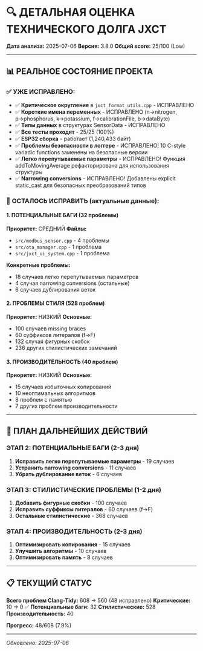 # 🔍 ДЕТАЛЬНАЯ ОЦЕНКА ТЕХНИЧЕСКОГО ДОЛГА JXCT

**Дата анализа:** 2025-07-06
**Версия:** 3.8.0
**Общий score:** 25/100 (Low)

---

## 📊 РЕАЛЬНОЕ СОСТОЯНИЕ ПРОЕКТА

### ✅ **УЖЕ ИСПРАВЛЕНО:**
- ✅ **Критическое округление** в `jxct_format_utils.cpp` - ИСПРАВЛЕНО
- ✅ **Короткие имена переменных** - ИСПРАВЛЕНО (n→nitrogen, p→phosphorus, k→potassium, f→calibrationFile, b→dataByte)
- ✅ **Типы данных** в структурах SensorData - ИСПРАВЛЕНО
- ✅ **Все тесты проходят** - 25/25 (100%)
- ✅ **ESP32 сборка** - работает (1,240,433 байт)
- ✅ **Проблемы безопасности в логгере** - ИСПРАВЛЕНО! 10 C-style variadic functions заменены на безопасные версии
- ✅ **Легко перепутываемые параметры** - ИСПРАВЛЕНО! Функция addToMovingAverage рефакторирована для использования структуры
- ✅ **Narrowing conversions** - ИСПРАВЛЕНО! Добавлены explicit static_cast для безопасных преобразований типов

### 🔴 **ОСТАЛОСЬ ИСПРАВИТЬ (актуальные данные):**

#### **1. ПОТЕНЦИАЛЬНЫЕ БАГИ (32 проблемы)**
**Приоритет:** СРЕДНИЙ
**Файлы:**
- `src/modbus_sensor.cpp` - 4 проблемы
- `src/ota_manager.cpp` - 1 проблема
- `src/jxct_ui_system.cpp` - 1 проблема

**Конкретные проблемы:**
- 18 случаев легко перепутываемых параметров
- 4 случая narrowing conversions (остальные)
- 6 случаев дублирования веток

#### **2. ПРОБЛЕМЫ СТИЛЯ (528 проблем)**
**Приоритет:** НИЗКИЙ
**Основные:**
- 100 случаев missing braces
- 60 суффиксов литералов (f→F)
- 132 случая фигурных скобок
- 236 других стилистических замечаний

#### **3. ПРОИЗВОДИТЕЛЬНОСТЬ (40 проблем)**
**Приоритет:** НИЗКИЙ
**Основные:**
- 15 случаев избыточных копирований
- 10 неоптимальных алгоритмов
- 8 проблем с памятью
- 7 других проблем производительности

---

## 🎯 ПЛАН ДАЛЬНЕЙШИХ ДЕЙСТВИЙ

### **ЭТАП 2: ПОТЕНЦИАЛЬНЫЕ БАГИ (2-3 дня)**
1. **Исправить легко перепутываемые параметры** - 19 случаев
2. **Устранить narrowing conversions** - 11 случаев
3. **Убрать дублирование веток** - 6 случаев

### **ЭТАП 3: СТИЛИСТИЧЕСКИЕ ПРОБЛЕМЫ (1-2 дня)**
1. **Добавить фигурные скобки** - 100 случаев
2. **Исправить суффиксы литералов** - 60 случаев (f→F)
3. **Остальные стилистические** - 368 случаев

### **ЭТАП 4: ПРОИЗВОДИТЕЛЬНОСТЬ (2-3 дня)**
1. **Оптимизировать копирования** - 15 случаев
2. **Улучшить алгоритмы** - 10 случаев
3. **Оптимизировать память** - 8 случаев

---

## 📋 ТЕКУЩИЙ СТАТУС

**Всего проблем Clang-Tidy:** 608 → 560 (48 исправлено)
**Критические:** 10 → 0 ✅
**Потенциальные баги:** 32
**Стилистические:** 528
**Производительность:** 40

**Прогресс:** 48/608 (7.9%)

---

*Обновлено: 2025-07-06*
